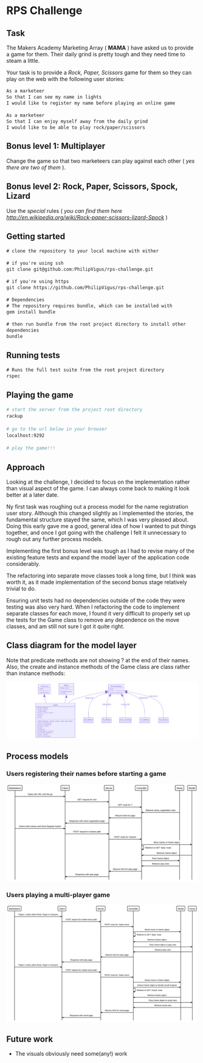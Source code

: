 # RPS Challenge

Task
----

The Makers Academy Marketing Array ( **MAMA** ) have asked us to provide a game for them. Their daily grind is pretty tough and they need time to steam a little.

Your task is to provide a _Rock, Paper, Scissors_ game for them so they can play on the web with the following user stories:

```
As a marketeer
So that I can see my name in lights
I would like to register my name before playing an online game

As a marketeer
So that I can enjoy myself away from the daily grind
I would like to be able to play rock/paper/scissors
```

## Bonus level 1: Multiplayer

Change the game so that two marketeers can play against each other ( _yes there are two of them_ ).

## Bonus level 2: Rock, Paper, Scissors, Spock, Lizard

Use the _special_ rules ( _you can find them here http://en.wikipedia.org/wiki/Rock-paper-scissors-lizard-Spock_ )

## Getting started

```
# clone the repository to your local machine with either

# if you're using ssh
git clone git@github.com:PhilipVigus/rps-challenge.git

# if you're using https
git clone https://github.com/PhilipVigus/rps-challenge.git

# Dependencies
# The repository requires bundle, which can be installed with
gem install bundle

# then run bundle from the root project directory to install other dependencies
bundle
```

## Running tests

```
# Runs the full test suite from the root project directory
rspec
```

## Playing the game

```bash
# start the server from the project root directory
rackup

# go to the url below in your browser
localhost:9292

# play the game!!!
```

## Approach

Looking at the challenge, I decided to focus on the implementation rather than visual aspect of the game. I can always come back to making it look better at a later date.

Ny first task was roughing out a process model for the name registration user story. Although this changed slightly as I implemented the stories, the fundamental structure stayed the same, which I was very pleased about. Doing this early gave me a good, general idea of how I wanted to put things together, and once I got going with the challenge I felt it unnecessary to rough out any further process models.

Implementing the first bonus level was tough as I had to revise many of the existing feature tests and expand the model layer of the application code considerably. 

The refactoring into separate move classes took a long time, but I think was worth it, as it made implementation of the second bonus stage relatively trivial to do.

Ensuring unit tests had no dependencies outside of the code they were testing was also very hard. When I refactoring the code to implement separate classes for each move, I found it very difficult to properly set up the tests for the Game class to remove any dependence on the move classes, and am still not sure I got it quite right.

## Class diagram for the model layer

Note that predicate methods are not showing ? at the end of their names. Also, the create and instance methods of the Game class are class rather than instance methods:

![Class diagram](./class-diagram.svg)

## Process models

### Users registering their names before starting a game

![Name registration](./name-registration.svg)

### Users playing a multi-player game

![Name registration](./playing-multiplayer.svg)

## Future work

* The visuals obviously need some(any!) work